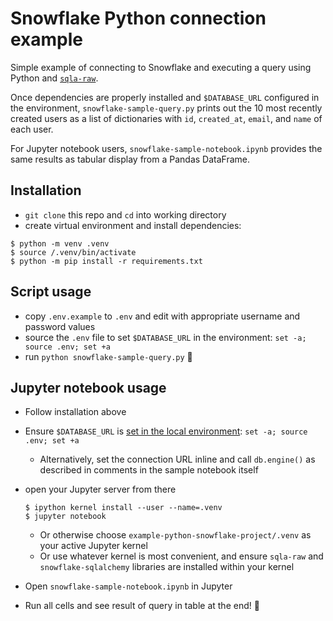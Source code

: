 # Snowflake Python connection example

Simple example of connecting to Snowflake and executing a query using Python and [`sqla-raw`](https://github.com/nerium-data/sqla-raw). 

Once dependencies are properly installed and `$DATABASE_URL` configured in the environment, `snowflake-sample-query.py` prints out the 10 most recently created users as a list of dictionaries with `id`, `created_at`, `email`, and `name` of each user.

For Jupyter notebook users, `snowflake-sample-notebook.ipynb` provides the same results as tabular display from a Pandas DataFrame.

## Installation

- `git clone` this repo and `cd` into working directory
- create virtual environment and install dependencies:

```
$ python -m venv .venv
$ source /.venv/bin/activate
$ python -m pip install -r requirements.txt
```

## Script usage

- copy `.env.example` to  `.env` and edit with appropriate username and password values
- source the `.env` file to set `$DATABASE_URL` in the environment: `set -a; source .env; set +a`
- run `python snowflake-sample-query.py` 🎉

## Jupyter notebook usage

- Follow installation above
- Ensure `$DATABASE_URL` is [set in the local environment](https://analyzingalpha.com/jupyter-notebook-environment-variables-tutorial): `set -a; source .env; set +a`
  - Alternatively, set the connection URL inline and call `db.engine()` as described in comments in the sample notebook itself
- open your Jupyter server from there

  ```
  $ ipython kernel install --user --name=.venv
  $ jupyter notebook
  ```
  - Or otherwise choose `example-python-snowflake-project/.venv` as your active Jupyter kernel
  - Or use whatever kernel is most convenient, and ensure `sqla-raw` and `snowflake-sqlalchemy` libraries are installed within your kernel
- Open `snowflake-sample-notebook.ipynb` in Jupyter
- Run all cells and see result of query in table at the end! 🎉
